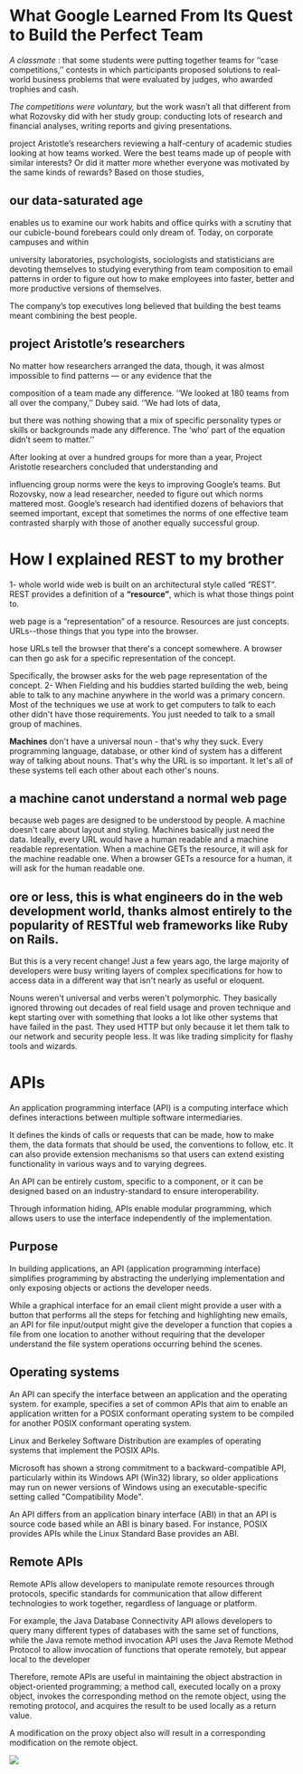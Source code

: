 # What Google Learned From Its Quest to Build the Perfect Team

*A classmate* : that some students were putting together teams for ‘‘case competitions,’’ contests in which participants proposed solutions to real-world business problems that were evaluated by judges, who awarded trophies and cash. 

*The competitions were voluntary,*
 but the work wasn’t all that different from what Rozovsky did with her study group: conducting lots of research and financial analyses, writing reports and giving presentations. 
 
 project Aristotle’s researchers 
 reviewing a half-century of academic studies looking at how teams worked. Were the best teams made up of people with similar interests? Or did it matter more whether everyone was motivated by the same kinds of rewards? Based on those studies, 
 

## our data-saturated age

enables us to examine our work habits and office quirks with a scrutiny that our cubicle-bound forebears could only dream of. Today, on corporate campuses and within 

university laboratories, psychologists, sociologists and statisticians are devoting themselves to studying everything from team composition to email patterns in order to figure out how to make employees into faster, better and more productive versions of themselves. 

The company’s top executives long believed that building the best teams meant combining the best people.

## project Aristotle’s researchers 
No matter how researchers arranged the data, though, it was almost impossible to find patterns — or any evidence that the 

composition of a team made any difference. ‘‘We looked at 180 teams from all over the company,’’ Dubey said. ‘‘We had lots of data, 

but there was nothing showing that a mix of specific personality types or skills or backgrounds made any difference. The ‘who’ part of the equation didn’t seem to matter.’’

After looking at over a hundred groups for more than a year, Project Aristotle researchers concluded that understanding and 

influencing group norms were the keys to improving Google’s teams. But Rozovsky, now a lead researcher, needed to figure out which norms mattered most. Google’s research had identified dozens of behaviors that seemed important, except that sometimes the norms of one effective team contrasted sharply with those of another equally successful group.

# How I explained REST to my brother

 1- whole world wide web is built on an architectural style called “REST”. REST provides a definition of a **“resource”**, which is what those things point to.

  web page is a “representation” of a resource. Resources are just concepts. URLs--those things that you type into the browser.

  hose URLs tell the browser that there's a concept somewhere. A browser can then go ask for a specific representation of the concept. 
  
  Specifically, the browser asks for the web page representation of the concept.
2- When Fielding and his buddies started building the web, being able to talk to any machine anywhere in the world was a primary concern. Most of the techniques we use at work to get computers to talk to each other didn't have those requirements. You just needed to talk to a small group of machines.

**Machines** don't have a universal noun - that's why they suck. Every programming language, database, or other kind of system has a different way of talking about nouns. That's why the URL is so important. It let's all of these systems tell each other about each other's nouns.

##  a machine canot understand a normal web page

because web pages are designed to be understood by people. A machine doesn't care about layout and styling. Machines basically just need the data. Ideally, every URL would have a human readable and a machine readable representation. When a machine GETs the resource, it will ask for the machine readable one. When a browser GETs a resource for a human, it will ask for the human readable one.


## ore or less, this is what engineers do in the web development world, thanks almost entirely to the popularity of RESTful web frameworks like Ruby on Rails.

But this is a very recent change! Just a few years ago, the large majority of developers were busy writing layers of complex specifications for how to access data in a different way that isn't nearly as useful or eloquent.

 Nouns weren't universal and verbs weren't polymorphic. They basically ignored throwing out decades of real field usage and proven technique and kept starting over with something that looks a lot like other systems that have failed in the past. They used HTTP but only because it let them talk to our network and security people less. It was like trading simplicity for flashy tools and wizards.


# APIs

An application programming interface (API) is a computing interface which defines interactions between multiple software intermediaries.

 It defines the kinds of calls or requests that can be made, how to make them, the data formats that should be used, the conventions to follow, etc. It can also provide extension mechanisms so that users can extend existing functionality in various ways and to varying degrees.
 
  An API can be entirely custom, specific to a component, or it can be designed based on an industry-standard to ensure interoperability. 
  
  Through information hiding, APIs enable modular programming, which allows users to use the interface independently of the implementation.

  ## Purpose

  In building applications, an API (application programming interface) simplifies programming by abstracting the underlying implementation and only exposing objects or actions the developer needs. 
  
  While a graphical interface for an email client might provide a user with a button that performs all the steps for fetching and highlighting new emails, an API for file input/output might give the developer a function that copies a file from one location to another without requiring that the developer understand the file system operations occurring behind the scenes.

  ## Operating systems
  

An API can specify the interface between an application and the operating system. for example, specifies a set of common APIs that aim to enable an application written for a POSIX conformant operating system to be compiled for another POSIX conformant operating system.

Linux and Berkeley Software Distribution are examples of operating systems that implement the POSIX APIs.

Microsoft has shown a strong commitment to a backward-compatible API, particularly within its Windows API (Win32) library, so older applications may run on newer versions of Windows using an executable-specific setting called "Compatibility Mode".

An API differs from an application binary interface (ABI) in that an API is source code based while an ABI is binary based. For instance, POSIX provides APIs while the Linux Standard Base provides an ABI.

## Remote APIs

Remote APIs allow developers to manipulate remote resources through protocols, specific standards for communication that allow different technologies to work together, regardless of language or platform. 

For example, the Java Database Connectivity API allows developers to query many different types of databases with the same set of functions, while the Java remote method invocation API uses the Java Remote Method Protocol to allow invocation of functions that operate remotely, but appear local to the developer

Therefore, remote APIs are useful in maintaining the object abstraction in object-oriented programming; a method call, executed locally on a proxy object, invokes the corresponding method on the remote object, using the remoting protocol, and acquires the result to be used locally as a return value.

A modification on the proxy object also will result in a corresponding modification on the remote object.

![](https://imgs.developpaper.com/imgs/2899688687-5d07315980597_articlex.png)
